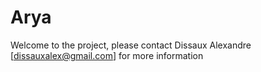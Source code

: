 # Arya
Welcome to the project, please contact Dissaux Alexandre [dissauxalex@gmail.com] for more information
